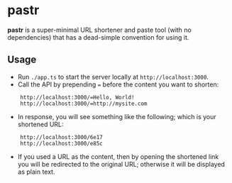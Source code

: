 # pastr
**pastr** is a super-minimal URL shortener and paste tool (with no dependencies) that has a dead-simple convention for using it.

## Usage

- Run `./app.ts` to start the server locally at `http://localhost:3000`.
- Call the API by prepending `=` before the content you want to shorten:
```
    http://localhost:3000/=Hello, World!
    http://localhost:3000/=http://mysite.com
```
- In response, you will see something like the following; which is your shortened URL:
```
    http://localhost:3000/6e17
    http://localhost:3000/e85c
```
- If you used a URL as the content, then by opening the shortened link you will be redirected to the original URL; otherwise it will be displayed as plain text.
